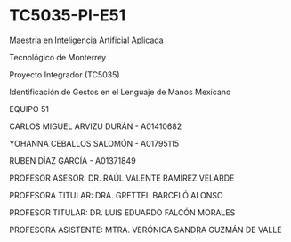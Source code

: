 # TC5035-PI-E51
Maestría en Inteligencia Artificial Aplicada

Tecnológico de Monterrey 

Proyecto Integrador (TC5035)

Identificación de Gestos en el Lenguaje de Manos Mexicano

EQUIPO 51

CARLOS MIGUEL ARVIZU DURÁN - A01410682

YOHANNA CEBALLOS SALOMÓN - A01795115

RUBÉN DÍAZ GARCÍA - A01371849

PROFESOR ASESOR: DR. RAÚL VALENTE RAMÍREZ VELARDE

PROFESORA TITULAR: DRA. GRETTEL BARCELÓ ALONSO

PROFESOR TITULAR: DR. LUIS EDUARDO FALCÓN MORALES

PROFESORA ASISTENTE: MTRA. VERÓNICA SANDRA GUZMÁN DE VALLE
